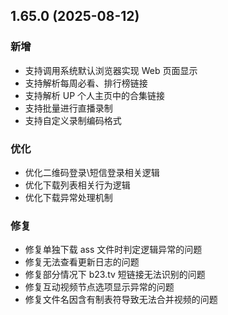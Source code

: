 ## 1.65.0 (2025-08-12)
### 新增
* 支持调用系统默认浏览器实现 Web 页面显示
* 支持解析每周必看、排行榜链接
* 支持解析 UP 个人主页中的合集链接
* 支持批量进行直播录制
* 支持自定义录制编码格式

### 优化
* 优化二维码登录\短信登录相关逻辑
* 优化下载列表相关行为逻辑
* 优化下载异常处理机制

### 修复
* 修复单独下载 ass 文件时判定逻辑异常的问题
* 修复无法查看更新日志的问题
* 修复部分情况下 b23.tv 短链接无法识别的问题
* 修复互动视频节点选项显示异常的问题
* 修复文件名因含有制表符导致无法合并视频的问题
